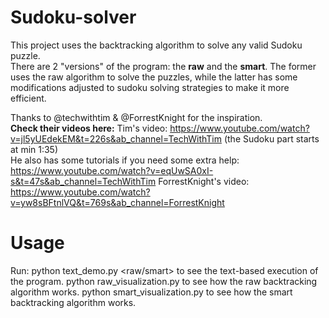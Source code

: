 # Sudoku-solver
This project uses the backtracking algorithm to solve any valid Sudoku puzzle.   
There are 2 "versions" of the program: the **raw** and the **smart**. The former uses the raw algorithm to solve the puzzles, while the latter has some modifications adjusted to sudoku solving strategies to make it more efficient.  

Thanks to @techwithtim & @ForrestKnight for the inspiration.  
__Check their videos here:__
Tim's video: https://www.youtube.com/watch?v=jl5yUEdekEM&t=226s&ab_channel=TechWithTim (the Sudoku part starts at min 1:35)  
He also has some tutorials if you need some extra help: https://www.youtube.com/watch?v=eqUwSA0xI-s&t=47s&ab_channel=TechWithTim
ForrestKnight's video: https://www.youtube.com/watch?v=yw8sBFtnlVQ&t=769s&ab_channel=ForrestKnight

# Usage
Run: 
    python text_demo.py <filename> <grid number> <raw/smart> to see the text-based execution of the program.
    python raw_visualization.py <filename> <grid number> to see how the raw backtracking algorithm works.
    python smart_visualization.py <filename> <grid number> to see how the smart backtracking algorithm works.
